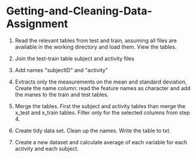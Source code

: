 # Getting-and-Cleaning-Data-Assignment

1. Read the relevant tables from test and train, assuming all files are available in the working directory and load them. View the tables.

2. Join the test-train table subject and activity files
3. Add names "subjectID" and "activity"
4. Extracts only the measurements on the mean and standard deviation, Create the name column: read the feature names as character and add the manes to the train and test tables. 
5. Merge the tables. First the subject and activity tables than merge the x_test and x_train tables. Filter only for the selected columns from step 4.
6. Create tidy data set. Clean up the names. Write the table to txt.
7. Create a new dataset and calculate  average of each variable for each activity and each subject.
